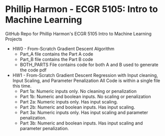 # Phillip Harmon - ECGR 5105: Intro to Machine Learning
 GitHub Repo for Phillip Harmon's ECGR 5105 Intro to Machine Learning Projects
- HW0 - From-Scratch Gradient Descent Algorithm
   - Part_A file contains the Part A code
   - Part_B file contains the Part B code
   - BOTH_PARTS File contains code for both A and B used to generate the code pdf
- HW1 - From-Scratch Gradient Descent Regression with Input cleaning, Input Scaling, and Parameter Penalization
 All Code is within a single file this time.
   - Part 1a: Numeric inputs only. No cleaning or penalization
   - Part 1b: Numeric and boolean inputs. No scaling or penalization
   - Part 2a: Numeric inputs only. Has input scaling.
   - Part 2b: Numeric and boolean inputs. Has input scaling.
   - Part 3a: Numeric inputs only. Has input scaling and parameter penalization.
   - Part 3b: Numeric and boolean inputs. Has input scaling and parameter penalization.